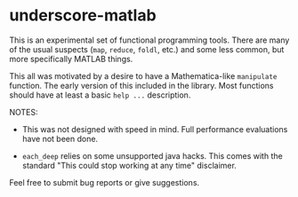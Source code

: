 underscore-matlab
=======

This is an experimental set of functional programming tools. There are many of the usual suspects (`map`, `reduce`, `foldl`, etc.) and some less common, but more specifically MATLAB things.

This all was motivated by a desire to have a Mathematica-like `manipulate` function. The early version of this included in the library. Most functions should have at least a basic `help ...` description.

NOTES:

- This was not designed with speed in mind. Full performance evaluations have not been done.

- `each_deep` relies on some unsupported java hacks. This comes with the standard "This could stop working at any time" disclaimer.

Feel free to submit bug reports or give suggestions.
